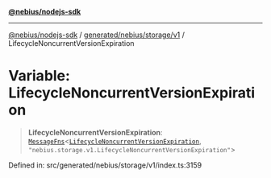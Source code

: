 [**@nebius/nodejs-sdk**](../../../../../README.md)

---

[@nebius/nodejs-sdk](../../../../../README.md) / [generated/nebius/storage/v1](../README.md) / LifecycleNoncurrentVersionExpiration

# Variable: LifecycleNoncurrentVersionExpiration

> **LifecycleNoncurrentVersionExpiration**: [`MessageFns`](../../../../../runtime/protos/core/interfaces/MessageFns.md)\<[`LifecycleNoncurrentVersionExpiration`](../interfaces/LifecycleNoncurrentVersionExpiration.md), `"nebius.storage.v1.LifecycleNoncurrentVersionExpiration"`\>

Defined in: src/generated/nebius/storage/v1/index.ts:3159
